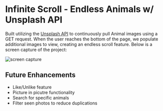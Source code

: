 # Infinite Scroll - Endless Animals w/ Unsplash API
Built utilizing the [Unsplash API](https://unsplash.com/) to continuously pull Animal images using a GET request. When the user reaches the bottom of the page, we populate additional images to view, creating an endless scroll feature. Below is a screen capture of the project:

![screen capture](https://github.com/kbachler/infinity-scroll/blob/main/endless-animals.gif)

## Future Enhancements
* Like/Unlike feature
* Picture in picutre functionality
* Search for specific animals
* Filter seen photos to reduce duplications
